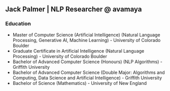 ## Jack Palmer | NLP Researcher @ avamaya

### Education
- Master of Computer Science (Artificial Intelligence) (Natural Language Processing, Generative AI, Machine Learning) - University of Colorado Boulder
- Graduate Certificate in Artificial Intelligence (Natural Language Processing) - University of Colorado Boulder 
- Bachelor of Advanced Computer Science (Honours) (NLP Algorithms) - Griffith University
- Bachelor of Advanced Computer Science (Double Major: Algorithms and Computing, Data Science and Artificial Intelligence) - Griffith University
- Bachelor of Science (Mathematics) - University of New England
